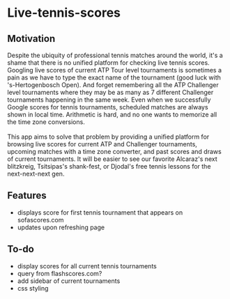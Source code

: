 # Live-tennis-scores

## Motivation
Despite the ubiquity of professional tennis matches around the world, it's a shame that there is no unified platform for checking live tennis scores. Googling live scores of current ATP Tour level tournaments is sometimes a pain as we have to type the exact name of the tournament (good luck with 's-Hertogenbosch Open). And forget remembering all the ATP Challenger level tournaments where they may be as many as 7 different Challenger tournaments happening in the same week. Even when we successfully Google scores for tennis tournaments, scheduled matches are always shown in local time. Arithmetic is  hard, and no one wants to memorize all the time zone conversions. 
\
\
This app aims to solve that problem by providing a unified platform for browsing live scores for current ATP and Challenger tournaments, upcoming matches with a time zone converter, and past scores and draws of current tournaments. It will be easier to see our favorite Alcaraz's next blitzkreig, Tsitsipas's shank-fest, or Djodal's free tennis lessons for the next-next-next gen. 

## Features
- displays score for first tennis tournament that appears on sofascores.com
- updates upon refreshing page

## To-do
- display scores for all current tennis tournaments
- query from flashscores.com? 
- add sidebar of current tournaments
- css styling
